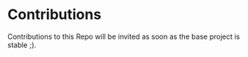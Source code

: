 # Contributions

Contributions to this Repo will be invited as soon as the base project is stable ;).
